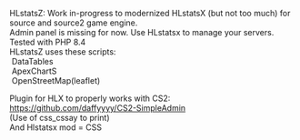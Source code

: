 
HLstatsZ: Work in-progress to modernized HLstatsX (but not too much) for source and source2 game engine.<br>
Admin panel is missing for now. Use HLstatsx to manage your servers.<br>
Tested with PHP 8.4<br>
HLstatsZ uses these scripts:<br>
&nbsp;DataTables<br>
&nbsp;ApexChartS<br>
&nbsp;OpenStreetMap(leaflet)<br>

Plugin for HLX to properly works with CS2:<br>
https://github.com/daffyyyy/CS2-SimpleAdmin<br>
(Use of css_cssay to print)<br>
And Hlstatsx mod = CSS
